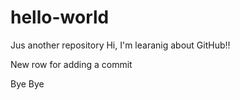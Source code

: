 # hello-world
Jus another repository
Hi, I'm learanig about GitHub!!

New row for adding a commit

Bye Bye